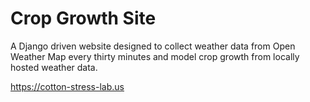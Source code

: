 # Crop Growth Site

A Django driven website designed to collect weather data from Open Weather Map every thirty minutes and model crop growth from locally hosted weather data.

https://cotton-stress-lab.us
